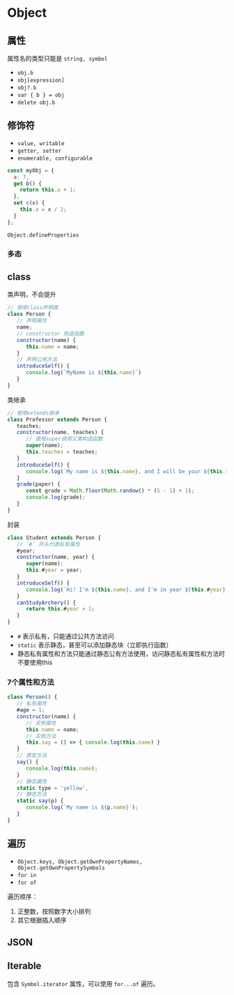 # Object

## 属性

属性名的类型只能是 `string, symbol`

* `obj.b`
* `obj[expression]`
* `obj?.b`
* `var { b } = obj`
* `delete obj.b`

## 修饰符

* `value, writable`
* `getter, setter`
* `enumerable, configurable`

```js
const myObj = {
  a: 7,
  get b() {
    return this.a + 1;
  },
  set c(x) {
    this.a = x / 2;
  }
};
```

`Object.defineProperties`

### 多态

## class

类声明，不会提升

```js
// 使用class声明类
class Person {
   // 声明属性
   name;
   // constructor 构造函数
   constructor(name) {
      this.name = name;
   }
   // 声明公用方法
   introduceSelf() {
      console.log(`MyName is ${this.name}`)
   }
}
```

类继承

```js
// 使用extends继承
class Professor extends Person {
   teaches;
   constructor(name, teaches) {
      // 使用super调用父类构造函数
      super(name);
      this.teaches = teaches;
   }
   introduceSelf() {
      console.log(`My name is ${this.name}, and I will be your ${this.teaches} professor.`)
   }
   grade(paper) {
      const grade = Math.floor(Math.randow() * (5 - 1) + 1);
      console.log(grade);
   }
}
```

封装

```js
class Student extends Person {
   // `#` 开头代表私有属性
   #year;
   constructor(name, year) {
      super(name);
      this.#year = year;
   }
   introduceSelf() {
      console.log(`Hi! I'm ${this.name}, and I'm in year ${this.#year}.`);
   }
   canStudyArchery() {
      return this.#year > 1;
   }
}
```

* `#` 表示私有，只能通过公共方法访问
* `static` 表示静态，甚至可以添加静态块（立即执行函数）
* 静态私有属性和方法只能通过静态公有方法使用，访问静态私有属性和方法时不要使用this

### 7个属性和方法

```js
class Person() {
   // 私有属性
   #age = 1;
   constructor(name) {
      // 实例属性
      this.name = name;
      // 实例方法
      this.say = () => { console.log(this.name) }
   }
   // 原型方法
   say() {
      console.log(this.name);
   }
   // 静态属性
   static type = 'yellow',
   // 静态方法
   static say(p) {
      console.log(`My name is ${p.name}`);
   }
}
```

## 遍历

* `Object.keys, Object.getOwnPropertyNames, Object.getOwnPropertySymbols`
* `for in`
* `for of`

遍历顺序：

1. 正整数，按照数字大小排列
2. 其它根据插入顺序

## JSON

## Iterable

包含 `Symbol.iterator` 属性，可以使用 `for...of` 遍历。
